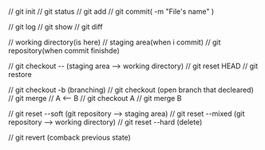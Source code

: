 // git init
// git status
// git add
// git commit( -m "File's name" )

// git log
// git show
// git diff

// working directory(is here)
// staging area(when i commit)
// git repository(when commit finishde)

// git checkout -- <file> (staging area --> working directory)
// git reset HEAD <file>
// git restore 

// git checkout -b <branch> (branching) 
// git checkout <branch> (open branch that decleared)
// git merge <branch>
// A <-- B
// git checkout A 
// git merge B

// git reset --soft (git repository --> staging area)
// git reset --mixed (git repository --> working directory)
// git reset --hard (delete)

// git revert (comback previous state)